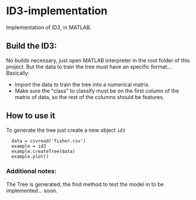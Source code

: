 # ID3-implementation
Implementation of ID3, in MATLAB.


## Build the ID3:
No builds necessary, just open MATLAB interpreter in the root folder of this project.
But the data to train the tree must have an specific format... Basically:

- Import the data to train the tree into a numerical matrix.
- Make sure the "class" to classify must be on the first column of the matrix of data, so the rest of the columns should be features.

## How to use it

To generate the tree just create a new  object `id3`
```
  data = csvread('fisher.csv')
  example = id3
  example.createTree(data)
  example.plot()

```

### Additional notes:

The Tree is generated, the find method to test the model in to be implemented... soon.
